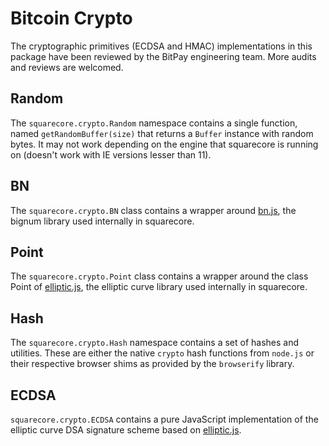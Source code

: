 # Bitcoin Crypto
The cryptographic primitives (ECDSA and HMAC) implementations in this package have been reviewed by the BitPay engineering team. More audits and reviews are welcomed.

## Random
The `squarecore.crypto.Random` namespace contains a single function, named `getRandomBuffer(size)` that returns a `Buffer` instance with random bytes. It may not work depending on the engine that squarecore is running on (doesn't work with IE versions lesser than 11).

## BN
The `squarecore.crypto.BN` class contains a wrapper around [bn.js](https://github.com/indutny/bn.js), the bignum library used internally in squarecore.

## Point
The `squarecore.crypto.Point` class contains a wrapper around the class Point of [elliptic.js](https://github.com/indutny/elliptic), the elliptic curve library used internally in squarecore.

## Hash
The `squarecore.crypto.Hash` namespace contains a set of hashes and utilities. These are either the native `crypto` hash functions from `node.js` or their respective browser shims as provided by the `browserify` library.

## ECDSA
`squarecore.crypto.ECDSA` contains a pure JavaScript implementation of the elliptic curve DSA signature scheme based on [elliptic.js](https://github.com/indutny/elliptic).
